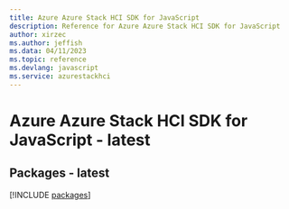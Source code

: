 ```yaml
---
title: Azure Azure Stack HCI SDK for JavaScript
description: Reference for Azure Azure Stack HCI SDK for JavaScript
author: xirzec
ms.author: jeffish
ms.data: 04/11/2023
ms.topic: reference
ms.devlang: javascript
ms.service: azurestackhci
---
```

# Azure Azure Stack HCI SDK for JavaScript - latest
## Packages - latest
[!INCLUDE [packages](azure-stack-hci-index.md)]